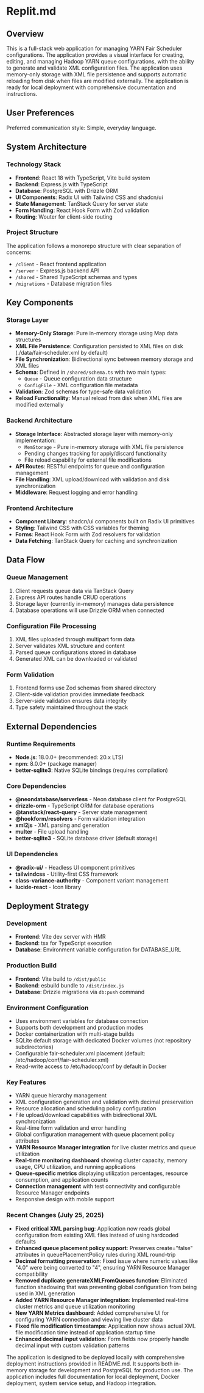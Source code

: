 # Replit.md

## Overview

This is a full-stack web application for managing YARN Fair Scheduler configurations. The application provides a visual interface for creating, editing, and managing Hadoop YARN queue configurations, with the ability to generate and validate XML configuration files. The application uses memory-only storage with XML file persistence and supports automatic reloading from disk when files are modified externally. The application is ready for local deployment with comprehensive documentation and instructions.

## User Preferences

Preferred communication style: Simple, everyday language.

## System Architecture

### Technology Stack
- **Frontend**: React 18 with TypeScript, Vite build system
- **Backend**: Express.js with TypeScript
- **Database**: PostgreSQL with Drizzle ORM
- **UI Components**: Radix UI with Tailwind CSS and shadcn/ui
- **State Management**: TanStack Query for server state
- **Form Handling**: React Hook Form with Zod validation
- **Routing**: Wouter for client-side routing

### Project Structure
The application follows a monorepo structure with clear separation of concerns:
- `/client` - React frontend application
- `/server` - Express.js backend API
- `/shared` - Shared TypeScript schemas and types
- `/migrations` - Database migration files

## Key Components

### Storage Layer
- **Memory-Only Storage**: Pure in-memory storage using Map data structures
- **XML File Persistence**: Configuration persisted to XML files on disk (./data/fair-scheduler.xml by default)
- **File Synchronization**: Bidirectional sync between memory storage and XML files
- **Schema**: Defined in `/shared/schema.ts` with two main types:
  - `Queue` - Queue configuration data structure
  - `ConfigFile` - XML configuration file metadata
- **Validation**: Zod schemas for type-safe data validation
- **Reload Functionality**: Manual reload from disk when XML files are modified externally

### Backend Architecture
- **Storage Interface**: Abstracted storage layer with memory-only implementation:
  - `MemStorage` - Pure in-memory storage with XML file persistence
  - Pending changes tracking for apply/discard functionality
  - File reload capability for external file modifications
- **API Routes**: RESTful endpoints for queue and configuration management
- **File Handling**: XML upload/download with validation and disk synchronization
- **Middleware**: Request logging and error handling

### Frontend Architecture
- **Component Library**: shadcn/ui components built on Radix UI primitives
- **Styling**: Tailwind CSS with CSS variables for theming
- **Forms**: React Hook Form with Zod resolvers for validation
- **Data Fetching**: TanStack Query for caching and synchronization

## Data Flow

### Queue Management
1. Client requests queue data via TanStack Query
2. Express API routes handle CRUD operations
3. Storage layer (currently in-memory) manages data persistence
4. Database operations will use Drizzle ORM when connected

### Configuration File Processing
1. XML files uploaded through multipart form data
2. Server validates XML structure and content
3. Parsed queue configurations stored in database
4. Generated XML can be downloaded or validated

### Form Validation
1. Frontend forms use Zod schemas from shared directory
2. Client-side validation provides immediate feedback
3. Server-side validation ensures data integrity
4. Type safety maintained throughout the stack

## External Dependencies

### Runtime Requirements
- **Node.js**: 18.0.0+ (recommended: 20.x LTS)
- **npm**: 8.0.0+ (package manager)
- **better-sqlite3**: Native SQLite bindings (requires compilation)

### Core Dependencies
- **@neondatabase/serverless** - Neon database client for PostgreSQL
- **drizzle-orm** - TypeScript ORM for database operations
- **@tanstack/react-query** - Server state management
- **@hookform/resolvers** - Form validation integration
- **xml2js** - XML parsing and generation
- **multer** - File upload handling
- **better-sqlite3** - SQLite database driver (default storage)

### UI Dependencies
- **@radix-ui/** - Headless UI component primitives
- **tailwindcss** - Utility-first CSS framework
- **class-variance-authority** - Component variant management
- **lucide-react** - Icon library

## Deployment Strategy

### Development
- **Frontend**: Vite dev server with HMR
- **Backend**: tsx for TypeScript execution
- **Database**: Environment variable configuration for DATABASE_URL

### Production Build
- **Frontend**: Vite build to `/dist/public`
- **Backend**: esbuild bundle to `/dist/index.js`
- **Database**: Drizzle migrations via `db:push` command

### Environment Configuration
- Uses environment variables for database connection
- Supports both development and production modes
- Docker containerization with multi-stage builds
- SQLite default storage with dedicated Docker volumes (not repository subdirectories)
- Configurable fair-scheduler.xml placement (default: /etc/hadoop/conf/fair-scheduler.xml)
- Read-write access to /etc/hadoop/conf by default in Docker

### Key Features
- YARN queue hierarchy management
- XML configuration generation and validation with decimal preservation
- Resource allocation and scheduling policy configuration
- File upload/download capabilities with bidirectional XML synchronization
- Real-time form validation and error handling
- Global configuration management with queue placement policy attributes
- **YARN Resource Manager integration** for live cluster metrics and queue utilization
- **Real-time monitoring dashboard** showing cluster capacity, memory usage, CPU utilization, and running applications
- **Queue-specific metrics** displaying utilization percentages, resource consumption, and application counts
- **Connection management** with test connectivity and configurable Resource Manager endpoints
- Responsive design with mobile support

### Recent Changes (July 25, 2025)
- **Fixed critical XML parsing bug**: Application now reads global configuration from existing XML files instead of using hardcoded defaults
- **Enhanced queue placement policy support**: Preserves create="false" attributes in queuePlacementPolicy rules during XML round-trip
- **Decimal formatting preservation**: Fixed issue where numeric values like "4.0" were being converted to "4", ensuring YARN Resource Manager compatibility
- **Removed duplicate generateXMLFromQueues function**: Eliminated function shadowing that was preventing global configuration from being used in XML generation
- **Added YARN Resource Manager integration**: Implemented real-time cluster metrics and queue utilization monitoring
- **New YARN Metrics dashboard**: Added comprehensive UI for configuring YARN connection and viewing live cluster data
- **Fixed file modification timestamps**: Application now shows actual XML file modification time instead of application startup time
- **Enhanced decimal input validation**: Form fields now properly handle decimal input with custom validation patterns

The application is designed to be deployed locally with comprehensive deployment instructions provided in README.md. It supports both in-memory storage for development and PostgreSQL for production use. The application includes full documentation for local deployment, Docker deployment, system service setup, and Hadoop integration.